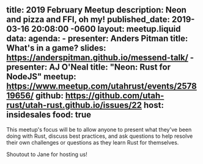 title: 2019 February Meetup
description: Neon and pizza and FFI, oh my!
published_date: 2019-03-16 20:08:00 -0600
layout: meetup.liquid
data:
  agenda:
    - presenter: Anders Pitman
      title: What's in a game?
      slides: https://anderspitman.github.io/messend-talk/
    - presenter: AJ O'Neal
      title: "Neon: Rust for NodeJS"
  meetup: https://www.meetup.com/utahrust/events/257819656/
  github: https://github.com/utah-rust/utah-rust.github.io/issues/22
  host: insidesales
  food: true
---

This meetup's focus will be to allow anyone to present what they've been doing with Rust, discuss best practices, and ask questions to help resolve their own challenges or questions as they learn Rust for themselves.

Shoutout to Jane for hosting us!
